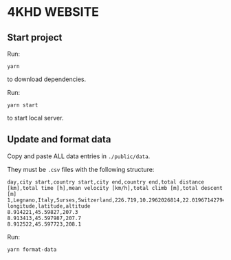 # 4KHD WEBSITE

## Start project

Run:

`yarn`

to download dependencies. 

Run:

`yarn start`

to start local server.

## Update and format data

Copy and paste ALL data entries in `./public/data`.

They must be `.csv` files with the following structure:

```
day,city start,country start,city end,country end,total distance [km],total time [h],mean velocity [km/h],total climb [m],total descent [m]
1,Legnano,Italy,Surses,Switzerland,226.719,10.2962026814,22.01967142794944,5293.399999999986,4016.2999999999874
longitude,latitude,altitude
8.914221,45.59827,207.3
8.913413,45.597987,207.7
8.912522,45.597723,208.1
```

Run:

`yarn format-data`
